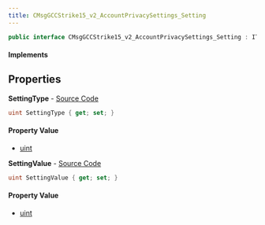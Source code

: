 ```yaml
---
title: CMsgGCCStrike15_v2_AccountPrivacySettings_Setting
---
```


```csharp
public interface CMsgGCCStrike15_v2_AccountPrivacySettings_Setting : ITypedProtobuf<CMsgGCCStrike15_v2_AccountPrivacySettings_Setting>, INativeHandle
```

#### Implements

## Properties

**SettingType** - [Source Code](https://github.com/swiftly-solution/swiftlys2/blob/main/managed/src/SwiftlyS2.Generated/Protobufs/Interfaces/CMsgGCCStrike15_v2_AccountPrivacySettings_Setting.cs#L13)

```csharp
uint SettingType { get; set; }
```

#### Property Value

- [uint](https://learn.microsoft.com/dotnet/api/system.uint32)

**SettingValue** - [Source Code](https://github.com/swiftly-solution/swiftlys2/blob/main/managed/src/SwiftlyS2.Generated/Protobufs/Interfaces/CMsgGCCStrike15_v2_AccountPrivacySettings_Setting.cs#L16)

```csharp
uint SettingValue { get; set; }
```

#### Property Value

- [uint](https://learn.microsoft.com/dotnet/api/system.uint32)

